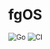 # fgOS
![Go](https://github.com/fgsoftware1/fgOS/workflows/Go/badge.svg)
![CI](https://github.com/fgsoftware1/fgOS/workflows/CI/badge.svg?branch=master)
